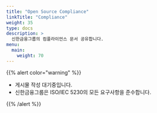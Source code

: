 ```yaml
---
title: "Open Source Compliance"
linkTitle: "Compliance"
weight: 35
type: docs
description: >
  신한금융그룹의 컴플라이언스 문서 공유합니다.
menu:
  main:
    weight: 70
---
```


{{% alert color="warning" %}}

* 게시물 작성 대기중입니다. 
* 신한금융그룹은 ISO/IEC 5230의 모든 요구사항을 준수합니다.

{{% /alert %}}
